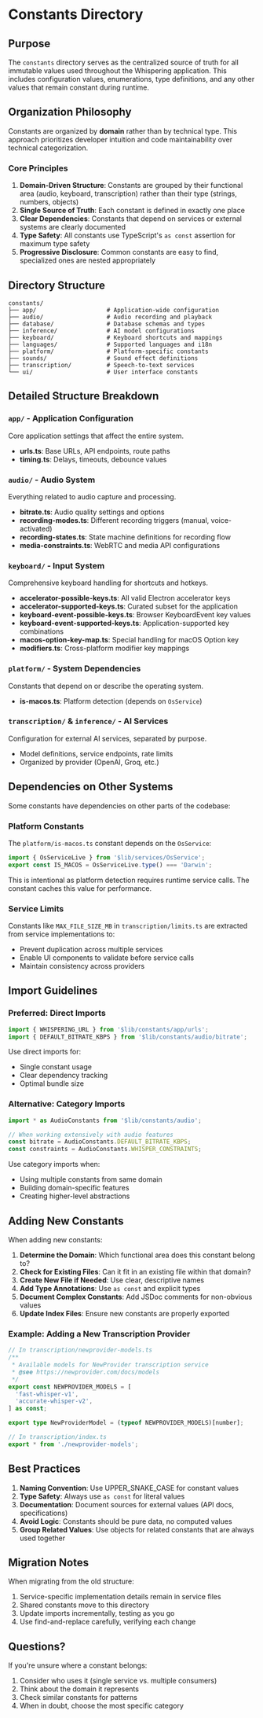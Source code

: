 # Constants Directory

## Purpose

The `constants` directory serves as the centralized source of truth for all immutable values used throughout the Whispering application. This includes configuration values, enumerations, type definitions, and any other values that remain constant during runtime.

## Organization Philosophy

Constants are organized by **domain** rather than by technical type. This approach prioritizes developer intuition and code maintainability over technical categorization.

### Core Principles

1. **Domain-Driven Structure**: Constants are grouped by their functional area (audio, keyboard, transcription) rather than their type (strings, numbers, objects)
2. **Single Source of Truth**: Each constant is defined in exactly one place
3. **Clear Dependencies**: Constants that depend on services or external systems are clearly documented
4. **Type Safety**: All constants use TypeScript's `as const` assertion for maximum type safety
5. **Progressive Disclosure**: Common constants are easy to find, specialized ones are nested appropriately

## Directory Structure

```
constants/
├── app/                    # Application-wide configuration
├── audio/                  # Audio recording and playback
├── database/               # Database schemas and types
├── inference/              # AI model configurations
├── keyboard/               # Keyboard shortcuts and mappings
├── languages/              # Supported languages and i18n
├── platform/               # Platform-specific constants
├── sounds/                 # Sound effect definitions
├── transcription/          # Speech-to-text services
└── ui/                     # User interface constants
```

## Detailed Structure Breakdown

### `app/` - Application Configuration
Core application settings that affect the entire system.
- **urls.ts**: Base URLs, API endpoints, route paths
- **timing.ts**: Delays, timeouts, debounce values

### `audio/` - Audio System
Everything related to audio capture and processing.
- **bitrate.ts**: Audio quality settings and options
- **recording-modes.ts**: Different recording triggers (manual, voice-activated)
- **recording-states.ts**: State machine definitions for recording flow
- **media-constraints.ts**: WebRTC and media API configurations

### `keyboard/` - Input System
Comprehensive keyboard handling for shortcuts and hotkeys.
- **accelerator-possible-keys.ts**: All valid Electron accelerator keys
- **accelerator-supported-keys.ts**: Curated subset for the application
- **keyboard-event-possible-keys.ts**: Browser KeyboardEvent key values
- **keyboard-event-supported-keys.ts**: Application-supported key combinations
- **macos-option-key-map.ts**: Special handling for macOS Option key
- **modifiers.ts**: Cross-platform modifier key mappings

### `platform/` - System Dependencies
Constants that depend on or describe the operating system.
- **is-macos.ts**: Platform detection (depends on `OsService`)

### `transcription/` & `inference/` - AI Services
Configuration for external AI services, separated by purpose.
- Model definitions, service endpoints, rate limits
- Organized by provider (OpenAI, Groq, etc.)

## Dependencies on Other Systems

Some constants have dependencies on other parts of the codebase:

### Platform Constants
The `platform/is-macos.ts` constant depends on the `OsService`:
```typescript
import { OsServiceLive } from '$lib/services/OsService';
export const IS_MACOS = OsServiceLive.type() === 'Darwin';
```

This is intentional as platform detection requires runtime service calls. The constant caches this value for performance.

### Service Limits
Constants like `MAX_FILE_SIZE_MB` in `transcription/limits.ts` are extracted from service implementations to:
- Prevent duplication across multiple services
- Enable UI components to validate before service calls
- Maintain consistency across providers

## Import Guidelines

### Preferred: Direct Imports
```typescript
import { WHISPERING_URL } from '$lib/constants/app/urls';
import { DEFAULT_BITRATE_KBPS } from '$lib/constants/audio/bitrate';
```

Use direct imports for:
- Single constant usage
- Clear dependency tracking
- Optimal bundle size

### Alternative: Category Imports
```typescript
import * as AudioConstants from '$lib/constants/audio';

// When working extensively with audio features
const bitrate = AudioConstants.DEFAULT_BITRATE_KBPS;
const constraints = AudioConstants.WHISPER_CONSTRAINTS;
```

Use category imports when:
- Using multiple constants from same domain
- Building domain-specific features
- Creating higher-level abstractions

## Adding New Constants

When adding new constants:

1. **Determine the Domain**: Which functional area does this constant belong to?
2. **Check for Existing Files**: Can it fit in an existing file within that domain?
3. **Create New File if Needed**: Use clear, descriptive names
4. **Add Type Annotations**: Use `as const` and explicit types
5. **Document Complex Constants**: Add JSDoc comments for non-obvious values
6. **Update Index Files**: Ensure new constants are properly exported

### Example: Adding a New Transcription Provider

```typescript
// In transcription/newprovider-models.ts
/**
 * Available models for NewProvider transcription service
 * @see https://newprovider.com/docs/models
 */
export const NEWPROVIDER_MODELS = [
  'fast-whisper-v1',
  'accurate-whisper-v2',
] as const;

export type NewProviderModel = (typeof NEWPROVIDER_MODELS)[number];

// In transcription/index.ts
export * from './newprovider-models';
```

## Best Practices

1. **Naming Convention**: Use UPPER_SNAKE_CASE for constant values
2. **Type Safety**: Always use `as const` for literal values
3. **Documentation**: Document sources for external values (API docs, specifications)
4. **Avoid Logic**: Constants should be pure data, no computed values
5. **Group Related Values**: Use objects for related constants that are always used together

## Migration Notes

When migrating from the old structure:
1. Service-specific implementation details remain in service files
2. Shared constants move to this directory
3. Update imports incrementally, testing as you go
4. Use find-and-replace carefully, verifying each change

## Questions?

If you're unsure where a constant belongs:
1. Consider who uses it (single service vs. multiple consumers)
2. Think about the domain it represents
3. Check similar constants for patterns
4. When in doubt, choose the most specific category